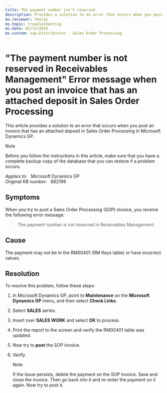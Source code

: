 ```yaml
---
title: The payment number isn't reserved
description: Provides a solution to an error that occurs when you post an invoice that has an attached deposit in Sales Order Processing in Microsoft Dynamics GP.
ms.reviewer: theley
ms.topic: troubleshooting
ms.date: 03/13/2024
ms.custom: sap:Distribution - Sales Order Processing
---
```

# "The payment number is not reserved in Receivables Management" Error message when you post an invoice that has an attached deposit in Sales Order Processing

This article provides a solution to an error that occurs when you post an invoice that has an attached deposit in Sales Order Processing in Microsoft Dynamics GP.

> [!NOTE]
> Before you follow the instructions in this article, make sure that you have a complete backup copy of the database that you can restore if a problem occurs.

_Applies to:_ &nbsp; Microsoft Dynamics GP  
_Original KB number:_ &nbsp; 862199

## Symptoms

When you try to post a Sales Order Processing (SOP) invoice, you receive the following error message:

> The payment number is not reserved in Receivables Management.

## Cause

The payment may not be in the RM00401 (RM Keys table) or have incorrect values.

## Resolution

To resolve this problem, follow these steps:

1. In Microsoft Dynamics GP, point to **Maintenance** on the **Microsoft Dynamics GP** menu, and then select **Check Links**.
2. Select **SALES** series.
3. Insert over **SALES WORK** and select **OK** to process.
4. Print the report to the screen and verify the RM00401 table was updated.
5. Now try to **post** the SOP invoice.
6. Verify.

    > [!NOTE]
    > If the issue persists, delete the payment on the SOP invoice. Save and close the invoice. Then go back into it and re-enter the payment on it again. Now try to post it.

